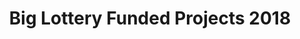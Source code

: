 ---
schema: default
title: Big Lottery Funded Projects 2018
organization: Renfrewshire Council
notes: >-
    Dataset listing Big Lottery funded projects in Renfrewshire in 2018.
resources:
  - name: Big Lottery Funded Projects 2018 TABLE
  - url: >-
      
  - format: TABLE
license: 
category:

  - Renfrewshire
  - Open Data
  - Community
maintainer: Renfrewshire Council
maintainer_email: someone@example.com
---
